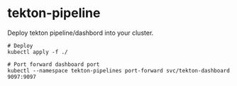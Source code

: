 # tekton-pipeline

Deploy tekton pipeline/dashbord into your cluster.

```
# Deploy
kubectl apply -f ./

# Port forward dashboard port 
kubectl --namespace tekton-pipelines port-forward svc/tekton-dashboard 9097:9097

```
